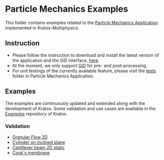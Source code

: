 # Particle Mechanics Examples

This folder contains examples related to the [Particle Mechanics Application](https://github.com/KratosMultiphysics/Kratos/tree/master/applications/ParticleMechanicsApplication) implemented in Kratos-Multiphysics. 

## Instruction
- Please follow the instruction to download and install the latest version of the application and the GiD interface, [here](https://github.com/KratosMultiphysics/Kratos/tree/master/applications/ParticleMechanicsApplication). 
- At the moment, we only support [GiD](https://www.gidhome.com/) for pre- and post-processing.
- For unit testings of the currently available feature, please visit the [tests](https://github.com/KratosMultiphysics/Kratos/tree/master/applications/ParticleMechanicsApplication/tests) folder in Particle Mechanics Application.

## Examples

The examples are continuously updated and extended along with the development of Kratos.
Some validation and use cases are available in the [Examples](https://kratosmultiphysics.github.io/Examples/) repository of Kratos.

### Validation
 - [Granular Flow 2D](validation/granular_flow_2D/README.md)
 - [Cylinder on inclined plane](validation/cylinder_on_inclined_plane/README.md)
 - [Cantilever beam 2D static](validation/cantilever_beam_2D_static/README.md)
 - [Cook's membrane](validation/cooks_membrane/README.md)
